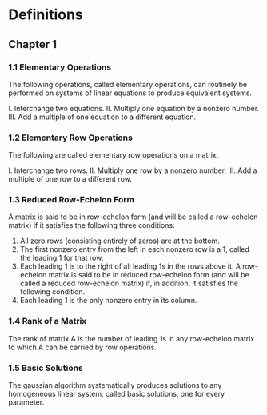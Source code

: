 # Definitions

## Chapter 1

### 1.1 Elementary Operations

The following operations, called elementary operations, can routinely be performed on systems
of linear equations to produce equivalent systems.

I. Interchange two equations.
II. Multiply one equation by a nonzero number.
III. Add a multiple of one equation to a different equation.

### 1.2 Elementary Row Operations

The following are called elementary row operations on a matrix.

I. Interchange two rows.
II. Multiply one row by a nonzero number.
III. Add a multiple of one row to a different row.

### 1.3 Reduced Row-Echelon Form

A matrix is said to be in row-echelon form (and will be called a row-echelon matrix) if it satisfies the following three conditions:

1. All zero rows (consisting entirely of zeros) are at the bottom.
2. The first nonzero entry from the left in each nonzero row is a 1, called the leading 1 for that row.
3. Each leading 1 is to the right of all leading 1s in the rows above it. A row-echelon matrix is said to be in reduced row-echelon form (and will be called a reduced row-echelon matrix) if, in addition, it satisfies the following condition.
4. Each leading 1 is the only nonzero entry in its column.

### 1.4 Rank of a Matrix

The rank of matrix A is the number of leading 1s in any row-echelon matrix to which A can be carried by row operations.

### 1.5 Basic Solutions

The gaussian algorithm systematically produces solutions to any homogeneous linear system, called basic solutions, one for every parameter.
